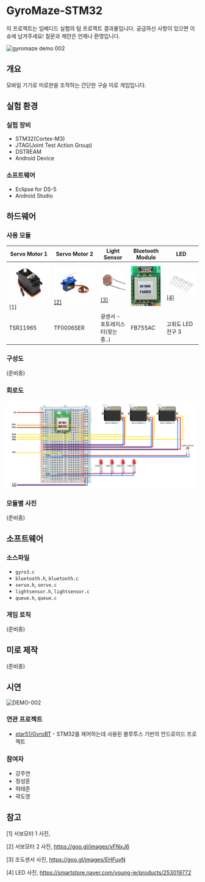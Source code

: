 # GyroMaze-STM32
이 프로젝트는 임베디드 실험의 텀 프로젝트 결과물입니다. 궁금하신 사항이 있으면 이슈에 남겨주세요! 질문과 제안은 언제나 환영입니다.

![gyromaze demo 002](resource/demo-001.gif)

## 개요

모바일 기기로 미로판을 조작하는 간단한 구슬 미로 게임입니다. 

## 실험 환경

### 실험 장비

- STM32(Cortex-M3)
- JTAG(Joint Test Action Group)
- DSTREAM
- Android Device

### 소프트웨어

- Eclipse for DS-5
- Android Studio

## 하드웨어

### 사용 모듈

| Servo Motor 1                     | Servo Motor 2                                                | Light Sensor                                                 | Bluetooth Module                            | LED                                                          |
| --------------------------------- | ------------------------------------------------------------ | ------------------------------------------------------------ | ------------------------------------------- | ------------------------------------------------------------ |
| ![servo1](resource/servo1.jpg)[1] | ![servo2](resource/servo2.jpg)[[2]](https://goo.gl/images/vFNxJ6) | [![lightsensor](resource/lightsensor.jpeg)[3]](https://goo.gl/images/EHFuvN) | ![bluetooth module](resource/bluetooth.png) | ![led](resource/led.png)[[4]](https://smartstore.naver.com/young-je/products/253019772) |
| TSR11965                          | TF0006SER                                                    | 광센서 - 포토레지스터(찾는중..)                              | FB755AC                                     | 고휘도 LED전구 3                                             |

### 구성도

(준비중)

### 회로도

![모듈과 브레드보드](resource/modules_breadboard.png)

### 모듈별 사진

(준비중)

## 소프트웨어

### 소스파일

- `gyro3.c`
- `bluetooth.h`, `bluetooth.c`
- `servo.h`, `servo.c`
- `lightsensor.h`, `lightsensor.c`
- `queue.h`, `queue.c`

### 게임 로직

(준비중)

## 미로 제작

(준비중)

## 시연

![DEMO-002](resource/DEMO-002.gif)

### 연관 프로젝트

- [star51/GyroBT](https://github.com/star51/GyroBT) - STM32를 제어하는데 사용된 블루투스 기반의 안드로이드 프로젝트

### 참여자

- 강주연
- 정성훈
- 허태준
- 곽도영

## 참고

[1] 서보모터 1 사진, 

[2] 서보모터 2 사진, https://goo.gl/images/vFNxJ6

[3] 조도센서 사진, https://goo.gl/images/EHFuvN

[4] LED 사진, https://smartstore.naver.com/young-je/products/253019772